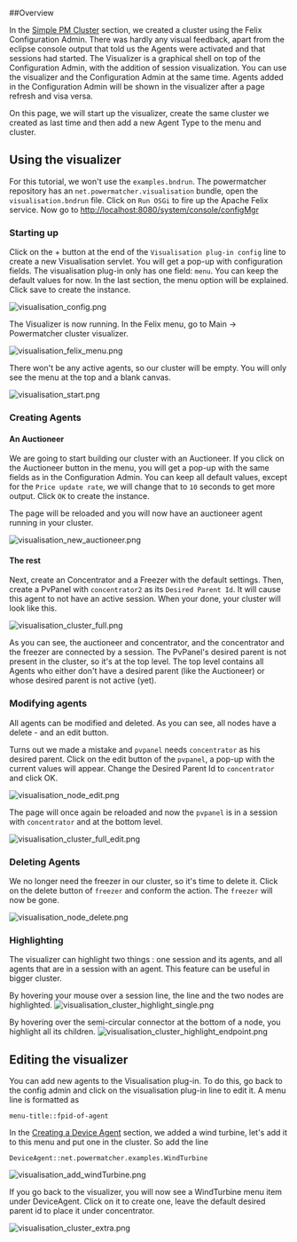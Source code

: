 ##Overview

In the [Simple PM Cluster](../SimplePMCluster) section, we created a cluster using the Felix Configuration Admin. There was hardly any visual feedback, apart from the eclipse console output that told us the Agents were activated and that sessions had started. 
The Visualizer is a graphical shell on top of the Configuration Admin, with the addition of session visualization. You can use the visualizer and the Configuration Admin at the same time. Agents added in the Configuration Admin will be shown in the visualizer after a page refresh and visa versa. 

On this page, we will start up the visualizer, create the same cluster we created as last time and then add a new Agent Type to the menu and cluster.

## Using the visualizer

For this tutorial, we won't use the `examples.bndrun`. The powermatcher repository has an `net.powermatcher.visualisation` bundle, open the `visualisation.bndrun` file. Click on `Run OSGi` to fire up the Apache Felix service. Now go to [http://localhost:8080/system/console/configMgr](http://localhost:8080/system/console/configMgr) 

### Starting up

Click on the + button at the end of the `Visualisation plug-in config` line to create a new Visualisation servlet. You will get a pop-up with configuration fields. The visualisation plug-in only has one field:  `menu`. You can keep the default values for now. In the last section, the menu option will be explained. Click save to create the instance.

![visualisation_config.png](visualisation_config.png)

The Visualizer is now running. In the Felix menu, go to Main -> Powermatcher cluster visualizer. 

![visualisation_felix_menu.png](visualisation_felix_menu.png)

There won't be any active agents, so our cluster will be empty. You will only see the menu at the top and a blank canvas.

![visualisation_start.png](visualisation_start.png)

### Creating Agents

#### An Auctioneer

We are going to start building our cluster with an Auctioneer. If you click on the Auctioneer button in the menu, you will get a pop-up with the same fields as in the Configuration Admin. You can keep all default values, except for the `Price update rate`, we will change that to `10` seconds to get more output. Click `OK` to create the instance. 

The page will be reloaded and you will now have an auctioneer agent running in your cluster.

![visualisation_new_auctioneer.png](visualisation_new_auctioneer.png)

#### The rest

Next, create an Concentrator and a Freezer with the default settings. Then, create a PvPanel with `concentrator2` as its `Desired Parent Id`. It will cause this agent to not have an active session. When your done, your cluster will look like this.

![visualisation_cluster_full.png](visualisation_cluster_full.png)

As you can see, the auctioneer and concentrator, and the concentrator and the freezer are connected by a session. The PvPanel's desired parent is not present in the cluster, so it's at the top level. The top level contains all Agents who either don't have a desired parent (like the Auctioneer) or whose desired parent is not active (yet).

### Modifying agents

All agents can be modified and deleted. As you can see, all nodes have a delete - and an edit button. 

Turns out we made a mistake and `pvpanel` needs `concentrator` as his desired parent. Click on the edit button of the `pvpanel`, a pop-up with the current values will appear. Change the Desired Parent Id to `concentrator` and click OK. 

![visualisation_node_edit.png](visualisation_node_edit.png)

The page will once again be reloaded and now the `pvpanel` is in a session with `concentrator` and at the bottom level.

![visualisation_cluster_full_edit.png](visualisation_cluster_full_edit.png)

### Deleting Agents

We no longer need the freezer in our cluster, so it's time to delete it. Click on the delete button of `freezer` and conform the action. The `freezer` will now be gone.

![visualisation_node_delete.png](visualisation_node_delete.png)

### Highlighting

The visualizer can highlight two things : one session and its agents, and all agents that are in a session with an agent. This feature can be useful in bigger cluster.

By hovering your mouse over a session line, the line and the two nodes are highlighted. 
![visualisation_cluster_highlight_single.png](visualisation_cluster_highlight_single.png)

By hovering over the semi-circular connector at the bottom of a node, you highlight all its children. 
![visualisation_cluster_highlight_endpoint.png](visualisation_cluster_highlight_endpoint.png)

##  Editing the visualizer

You can add new agents to the Visualisation plug-in. To do this, go back to the config admin and click on the visualisation plug-in line to edit it. A menu line is formatted as 

```
menu-title::fpid-of-agent
```

In the [Creating a Device Agent](../CreationOfDeviceAgent) section, we added a wind turbine, let's add it to this menu and put one in the cluster. So add the line

```
DeviceAgent::net.powermatcher.examples.WindTurbine
```
![visualisation_add_windTurbine.png](visualisation_add_windTurbine.png)

If you go back to the visualizer, you will now see a WindTurbine menu item under DeviceAgent. Click on it to create one, leave the default desired parent id to place it under concentrator.

![visualisation_cluster_extra.png](visualisation_cluster_extra.png)